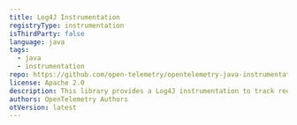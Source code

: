 ```yaml
---
title: Log4J Instrumentation
registryType: instrumentation
isThirdParty: false
language: java
tags:
  - java
  - instrumentation
repo: https://github.com/open-telemetry/opentelemetry-java-instrumentation/tree/main/instrumentation/log4j
license: Apache 2.0
description: This library provides a Log4J instrumentation to track requests through OpenTelemetry.
authors: OpenTelemetry Authors
otVersion: latest
---
```

